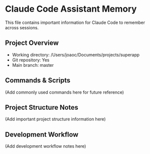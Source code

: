 # Claude Code Assistant Memory

This file contains important information for Claude Code to remember across sessions.

## Project Overview
- Working directory: /Users/joaoc/Documents/projects/superapp
- Git repository: Yes
- Main branch: master

## Commands & Scripts
(Add commonly used commands here for future reference)

## Project Structure Notes
(Add important project structure information here)

## Development Workflow
(Add development workflow notes here)